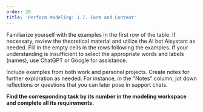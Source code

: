 ```yaml
---
order: 20
title: 'Perform Modeling: 1.7. Form and Content'
---
```


Familiarize yourself with the examples in the first row of the table. If necessary, review the theoretical material and utilize the AI bot Aisystant as needed. Fill in the empty cells in the rows following the examples. If your understanding is insufficient to select the appropriate words and labels (names), use ChatGPT or Google for assistance.

Include examples from both work and personal projects. Create notes for further exploration as needed. For instance, in the "Notes" column, jot down reflections or questions that you can later pose in support chats.

**Find the corresponding task by its number in the modeling workspace and complete all its requirements.**